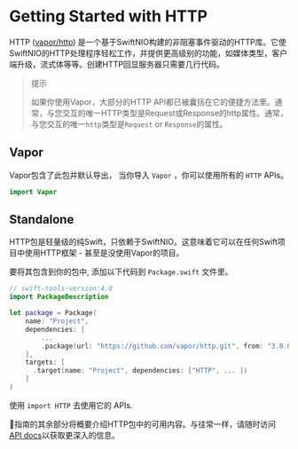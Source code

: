 # Getting Started with HTTP

HTTP ([vapor/http](https://github.com/vapor/http)) 是一个基于SwiftNIO构建的非阻塞事件驱动的HTTP库。它使SwiftNIO的HTTP处理程序轻松工作，并提供更高级别的功能，如媒体类型，客户端升级，流式体等等。创建HTTP回显服务器只需要几行代码。

> 提示
>
>    如果你使用Vapor，大部分的HTTP API都已被囊括在它的便捷方法里。通常，与您交互的唯一HTTP类型是Request或Response的http属性。通常，与您交互的唯一`http`类型是`Request` or `Response`的属性。

## Vapor

Vapor包含了此包并默认导出， 当你导入 `Vapor` ，你可以使用所有的 `HTTP` APIs。

```swift
import Vapor
```

## Standalone

HTTP包是轻量级的纯Swift，只依赖于SwiftNIO。这意味着它可以在任何Swift项目中使用HTTP框架 - 甚至是没使用Vapor的项目。

要将其包含到你的包中, 添加以下代码到 `Package.swift` 文件里。

```swift
// swift-tools-version:4.0
import PackageDescription

let package = Package(
    name: "Project",
    dependencies: [
        ...
        .package(url: "https://github.com/vapor/http.git", from: "3.0.0"),
    ],
    targets: [
      .target(name: "Project", dependencies: ["HTTP", ... ])
    ]
)
```

使用 `import HTTP` 去使用它的 APIs.

指南的其余部分将概要介绍HTTP包中的可用内容。与往常一样，请随时访问 [API docs](https://api.vapor.codes/http/latest/HTTP/index.html)以获取更深入的信息。